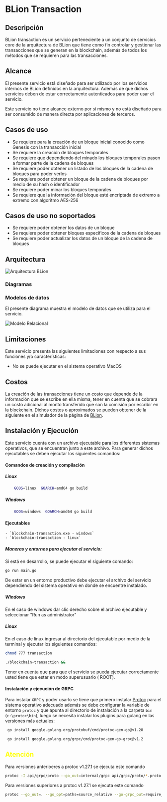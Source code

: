 # BLion Transaction

## Descripción

BLion transaction es un servicio perteneciente a un conjunto de servicios core de la arquitectura de BLion que tiene
como fin controlar y gestionar las transacciones que se generan en la blockchain, además de todos los métodos que se
requieren para las transacciones.

## Alcance

El presente servicio está diseñado para ser utilizado por los servicios internos de BLion definidos en la arquitectura.
Además de que dichos servicios deben de estar correctamente autenticados para poder usar el servicio.

Este servicio no tiene alcance externo por sí mismo y no está diseñado para ser consumido de manera directa por
aplicaciones de terceros.

## Casos de uso

* Se requiere para la creación de un bloque inicial conocido como Genesis con la transacción inicial
* Se requiere la creación de bloques temporales
* Se requiere que dependiendo del minado los bloques temporales pasen a formar parte de la cadena de bloques
* Se requiere poder obtener un listado de los bloques de la cadena de bloques para poder verlos
* Se requiere poder obtener un bloque de la cadena de bloques por medio de su hash o identificador
* Se requiere poder minar los bloques temporales
* Se requiere que la información del bloque esté encriptada de extremo a extremo con algoritmo AES-256

## Casos de uso no soportados

* Se requiere poder obtener los datos de un bloque
* Se requiere poder obtener bloques específicos de la cadena de bloques
* Se requiere poder actualizar los datos de un bloque de la cadena de bloques

## Arquitectura

![Arquitectura BLion](https://lh3.googleusercontent.com/fife/AAWUweWqgKXdZdpzQmQ5aKjeDtD9I6gNNmItwG8SqAs_94SIIo40f7ndPup6YL92THAMLBgW4riBpxwGhAJdy6ajILyOqE-bPO-mtArb-TC_g0esL-0dk3GWB5uZCc3cJWh3G8RbnKo2uNxpVpVrxOGvRBCDjPU33rEAfJdEA2DFWTTpI_45-UtYsKaQf40HlaqWRtrFf_7147PVtJqZtveY1w3JRmtE8kAqX751RWtMfRVYRgeox9meIzr6PghGJ2N4vIW8fU-azuHVlpQqe_OM6rBWfCPlFFd_254AbPlLeNL7r-IW1wZPxjcAf6gT9Pe0jcK9Vu2-4p2PSsBTKBBdxlSLJBkQqiVRqzEy8zEilIcMpNrL42LspBUPH4CrZhKP11BuNHdDUFQRWMgRBuVPsOdWfVF--IV8S6cKnDt7DIo_PvI5S5XHwD9bbFzq8Nu4eavCPeQHrWqcKjqPVW9311r5Bju-5USBM2MgGM-ebooxz0S-Aysrnt1v7_WkAdu1y3jMkDtofLTxeEaXC-__DW1K2xYVGhscdEA-jXM8aEI-29sk8diJY5IntNUFw6aHHeOPUAm3zRclKx6FQjgpRPjUyNzgaeiIzwZu1vo1383CZkCI772kWECMUeAE1R430ZvsMBfgfHTtx5LaO5P2fqFImVjKi5DHSeh-rJCqL7EcIjChu3MwZ305EcSy7gZhIdSWcH1NtgeofeaMhxCa5cZ_PzdKGthoh-GpqeDeSlKKNzXHouZ2SBwCQHNpP-QlUSJKdtZkjjc6eDmUL7DInGfWRiiRyELYX_8B486KJJtPtVv-pIX_lu6-Fo0RAeIYqOcAQwTVz8XnmOQpJzBwQNOnjCNQRMsCvLLVa7B2BDqa8jAdS38fWpDlGwaHTyZuIl13dVMMbohaY6ivYEOHUO_yvIffh5NTD3BBG3lBGImjwywuGNCjS2W95GJJret4zCBjKCfp-hzEeVkJACNg7Kbsijdw8saoRH4uQ6GPifB9zjSfGuP8frV-SH1wmLosLB7wW5JtUM9L61scgYS2zlhUbKoxgac5ngpvqnfl3DstbevwMpJBBsQsVlgB3jqc_gngN-ub9COrJZDcPFG9zUXfYURk7N2dQB74i-m4BzeCF7PUTuh__3ViANK0HiL3cUZbHMpnLJfDLXH9ZbJiexCHPzyopW9aKdUl61n6wZwiQVuDf3S8vWlOlKi5_EsjO0PoVV9rITNcvXSch9ivOIYr9l5dwloucdOjLElWphWnu8DqBE7yLnU7nkaPC5bfvhwyjRXYMt75j42I37r6gFisUCrmtobbOodeeEikbEQr=w977-h937)

### Diagramas

### Modelos de datos

El presente diagrama muestra el modelo de datos que se utiliza para el servicio.

![Modelo Relacional](https://lh3.googleusercontent.com/fife/AAWUweUzIfkWY7dyA5jX-enrKmZmKuJewwNMqyq5vdfQsSqCpBcUUV5O4YJUJVKcED6VmGWoRuRFW5lDjKWIdYZ5MWOTZ4J7mKSNiMIsNAvJTCzzXgyXqZ6HssrO8XNYjFUP493sNEQUf9WaOtwXkLxpBYRtSoauGDZcoFQla6b_wCxMP33ndI_UNwQ89BrzHqcFeSfWalse3ZJheSW8-ubsj5QYoeaNJKrDyk6JuJWGUFS4ako6pi-TayEWu7qsXCnxJ_iA9N512iUUVAfrwKiOSn_yNLMAwnG2gIBmYQg-KSqrH0cVPtiQd0rtn5Z5rYWICeV-L9qjeMh0qhimfTqtbOTxEod6PvoGc5K5jBlEmQoYKE1EaNnfUzYN4DQMDWT9iH4k74etM6Fd18jUE4s86gUPOH2iwefozjJmTKjUQ8OoWBQreFW0kTHBoIXEcx7GzbFtDp5o0E2dHQYQ77r-WXYB2mvuBKlBWD5WZ8a6jkUGhHGx_3cWyEQWCEm5XH5zXGoaGdWeMIb6dwIbjGR4tN_niuEOy2pXSzXmWof0nDBiQMQuGvu5D3pIVg9uKwusfRP20fTulVxDs8GSs9bGrmVPFMyqrta5xrFFfbhCmOpkfrASBXq49TeqJ75UjfWt4kPCFPU9MG3xklstTnsI69eLwpfwj8I7La5bfNDMVCVGIMjU8v0lgqm7W29ZpB7iXlT5Suatp8w9RD2lA6XsGvlecrwEiEgSeMbf4p-M1STIEBz-ynojP5Sy-13bWRSoKvZBCA1UN5SSEuUp_4We-GopatXD69qjfmx3Ws9YBHjgF9bDGYaeGjfUE-59BKzxh_Tg0oPIds9gQ2St8jQxTg9ctBEaWlW0CdKafmn2veFM34voN3tJCKdmGx0JHbsgopRDD96CnpHl44rkgWIqUnIVG7HkW3OXzapJr5vkAK2yDP1w01JcAG5GJy8B5ay04OvJcspLlG_TexLMWa5qZjPXRNRzt93yXuE3RpRvubMFvZWamvIS2RJy55k3OszZsJPXnYzoilX5AkFSRzalDoC3sK6LDr0yecZOL3x_7aaObp3ozcEZ0mYtCwjnjluoc02sXICu3FlFIlDPlk9itzhop6gT9jwM2DmS0nHxiXRjR9ZZPDerRTGa_9fN3IqBMVict5NqmjUm-l7OSZ5Mo-JFgXk81_tiJAM3TMrmRJ_TTgVDTcmpmm1tqExXcsUf7SHTpcCscrr6dR1uo2wWbJ-Wq1560mXXpDpmz-F4ivz8vxaoP8b7N60cLQB_cvjhWNfO1622OLVgC3CI59OU9mURxhBCLdzGkouk-UmCJRol=w1920-h954)

## Limitaciones

Este servicio presenta las siguientes limitaciones con respecto a sus funciones y/o características:

* No se puede ejecutar en el sistema operativo MacOS

## Costos

La creación de las transacciones tiene un costo que depende de la información que se escribe en ella misma, tener en
cuenta que se cobrara un costo adicional al monto transferido
que son la comisión por escribir en la blockchain.
Dichos costos o aproximados se pueden obtener de la siguiente en el simulador de la página
de [BLion](https://www.bjungle.net).

## Instalación y Ejecución

Este servicio cuenta con un archivo ejecutable para los diferentes sistemas operativos,
que se encuentran junto a este archivo. Para generar dichos ejecutables se deben ejecutar los siguientes comandos:

#### Comandos de creación y compilación

##### Linux

````bash
    GOOS=linux  GOARCH=amd64 go build
````

##### Windows

````bash
    GOOS=windows  GOARCH=amd64 go build
````

#### Ejecutables

    - `blockchain-transaction.exe - windows`
    - `blockchain-transaction - linux`

##### Maneras y entornos para ejecutar el servicio:

Si está en desarrollo, se puede ejecutar el siguiente comando:

````bash
go run main.go
````

De estar en un entorno productivo debe ejecutar el archivo del servicio dependiendo del sistema operativo en donde
se encuentre instalado.

##### Windows

En el caso de windows dar clic derecho sobre el archivo ejecutable y seleccionar "Run as administrator"

##### Linux

En el caso de linux ingresar al directorio del ejecutable por medio de la terminal y ejecutar los siguientes comandos:

````bash
chmod 777 transaction
````

````bash
./blockchain-transaction &&
````

Tener en cuenta que para que el servicio se pueda ejecutar correctamente usted tiene que estar en modo superusuario (
ROOT).

#### Instalación y ejecución de GRPC

Para instalar ``GRPC`` y poder usarlo se tiene que primero
instalar [Protoc](https://github.com/protocolbuffers/protobuf/releases) para el sistema operativo adecuado además
se debe configurar la variable de entorno `protoc` y que apunta al directorio de instalación a la
carpeta `bin` (`c:\protoc\bin`), luego se necesita instalar los plugins para golang en las versiones más actuales:

````bash
 go install google.golang.org/protobuf/cmd/protoc-gen-go@v1.28
````

````bash
 go install google.golang.org/grpc/cmd/protoc-gen-go-grpc@v1.2
````

## <span style="color:yellow">Atención</span>

Para versiones anterioeres a protoc v1.27.1 se ejecuta este comando

````bash
protoc -I api/grpc/proto --go_out=internal/grpc api/grpc/proto/*.proto
````

Para versiones superiores a protoc v1.27.1 se ejecuta este comando

````bash
protoc --go_out=. --go_opt=paths=source_relative --go-grpc_out=require_unimplemented_servers=false:. --go-grpc_opt=paths=source_relative api/grpc/proto/*.proto
````

